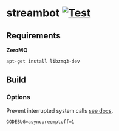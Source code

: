 # streambot [![Test](https://github.com/vikpe/streambot/actions/workflows/test.yml/badge.svg)](https://github.com/vikpe/streambot/actions/workflows/test.yml)

## Requirements
**ZeroMQ**
```shell
apt-get install libzmq3-dev
```

## Build
### Options
Prevent interrupted system calls [see docs](https://pkg.go.dev/github.com/pebbe/zmq4#section-documentation).
```
GODEBUG=asyncpreemptoff=1
```
